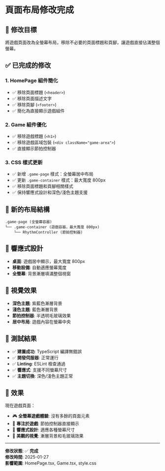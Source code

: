 # 頁面布局修改完成

## 🎯 修改目標
將遊戲頁面改為全螢幕布局，移除不必要的頁面標題和頁腳，讓遊戲直接佔滿整個螢幕。

## ✅ 已完成的修改

### 1. HomePage 組件簡化
- ✅ 移除頁面標題 (`<header>`)
- ✅ 移除頁面描述文字
- ✅ 移除頁腳 (`<footer>`)
- ✅ 簡化為直接顯示遊戲組件

### 2. Game 組件優化
- ✅ 移除遊戲標題 (`<h1>`)
- ✅ 移除遊戲區域包裝 (`<div className="game-area">`)
- ✅ 直接顯示節拍控制器

### 3. CSS 樣式更新
- ✅ 新增 `.game-page` 樣式：全螢幕居中布局
- ✅ 更新 `.game-container` 樣式：最大寬度 800px
- ✅ 移除頁面標題和頁腳相關樣式
- ✅ 保持響應式設計和深色/淺色主題支援

## 🎨 新的布局結構

```
.game-page (全螢幕容器)
└── .game-container (遊戲容器，最大寬度 800px)
    └── RhythmController (節拍控制器)
```

## 📱 響應式設計

- **桌面**: 遊戲居中顯示，最大寬度 800px
- **移動設備**: 自動適應螢幕寬度
- **全螢幕**: 背景漸層填滿整個視窗

## 🎨 視覺效果

- **深色主題**: 紫藍色漸層背景
- **淺色主題**: 藍色漸層背景
- **節拍控制器**: 半透明毛玻璃效果
- **居中布局**: 遊戲內容在螢幕中央

## 🧪 測試結果

- ✅ **建置成功**: TypeScript 編譯無錯誤
- ✅ **開發伺服器**: 正常運行
- ✅ **Linting**: ESLint 檢查通過
- ✅ **響應式**: 支援不同螢幕尺寸
- ✅ **主題切換**: 深色/淺色主題正常

## 🚀 效果

現在遊戲頁面：
- 🎮 **全螢幕遊戲體驗**: 沒有多餘的頁面元素
- 🎯 **專注於遊戲**: 節拍控制器直接顯示
- 📱 **響應式設計**: 適應各種螢幕尺寸
- 🎨 **美觀的視覺**: 漸層背景和毛玻璃效果

---

**修改狀態**: ✅ **完成**  
**修改時間**: 2025-01-27  
**影響範圍**: HomePage.tsx, Game.tsx, style.css

